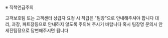 ※ 직책언급주의

고객보호팀 또는 고객센터 상급자 요청 시 직급은 "팀장"으로 안내해주셔야 합니다 대리, 과장, 파트장등으로 안내하지 않도록 주의해 주시기 바랍니다
혹시 팀장명 문의시  안세진팀장으로 답변해주시면 됩니다